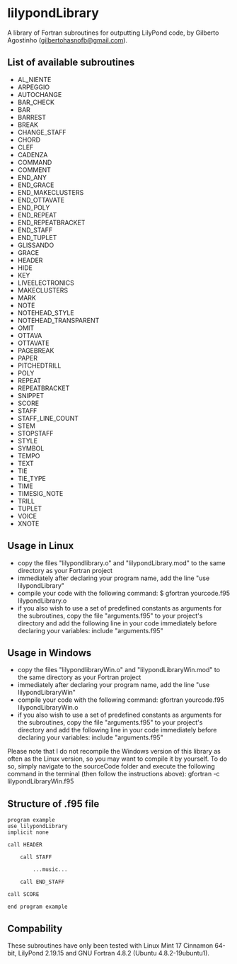 lilypondLibrary
===============

A library of Fortran subroutines for outputting LilyPond code, by Gilberto Agostinho (gilbertohasnofb@gmail.com).

List of available subroutines
-----------------------------

- AL_NIENTE
- ARPEGGIO
- AUTOCHANGE
- BAR_CHECK
- BAR
- BARREST
- BREAK
- CHANGE_STAFF
- CHORD
- CLEF
- CADENZA
- COMMAND
- COMMENT
- END_ANY
- END_GRACE
- END_MAKECLUSTERS
- END_OTTAVATE
- END_POLY
- END_REPEAT
- END_REPEATBRACKET          
- END_STAFF
- END_TUPLET
- GLISSANDO
- GRACE
- HEADER
- HIDE
- KEY
- LIVEELECTRONICS
- MAKECLUSTERS
- MARK
- NOTE
- NOTEHEAD_STYLE          
- NOTEHEAD_TRANSPARENT
- OMIT
- OTTAVA
- OTTAVATE
- PAGEBREAK
- PAPER
- PITCHEDTRILL
- POLY
- REPEAT
- REPEATBRACKET
- SNIPPET          
- SCORE
- STAFF          
- STAFF_LINE_COUNT
- STEM
- STOPSTAFF
- STYLE
- SYMBOL
- TEMPO
- TEXT
- TIE
- TIE_TYPE
- TIME
- TIMESIG_NOTE
- TRILL
- TUPLET
- VOICE
- XNOTE

Usage in Linux
--------------

- copy the files "lilypondlibrary.o" and "lilypondLibrary.mod" to the same directory as your Fortran project
- immediately after declaring your program name, add the line "use lilypondLibrary"
- compile your code with the following command:
	$ gfortran yourcode.f95 lilypondLibrary.o
- if you also wish to use a set of predefined constants as arguments for the subroutines, copy the file "arguments.f95" to your project's directory and add the following line in your code immediately before declaring your variables:
	include "arguments.f95"
	
Usage in Windows
----------------

- copy the files "lilypondlibraryWin.o" and "lilypondLibraryWin.mod" to the same directory as your Fortran project
- immediately after declaring your program name, add the line "use lilypondLibraryWin"
- compile your code with the following command:
	gfortran yourcode.f95 lilypondLibraryWin.o
- if you also wish to use a set of predefined constants as arguments for the subroutines, copy the file "arguments.f95" to your project's directory and add the following line in your code immediately before declaring your variables:
	include "arguments.f95"

Please note that I do not recompile the Windows version of this library as often as the Linux version, so you may want to compile it by yourself. To do so, simply navigate to the sourceCode folder and execute the following command in the terminal (then follow the instructions above):
gfortran -c lilypondLibraryWin.f95

Structure of .f95 file
----------------------

	program example
	use lilypondLibrary
	implicit none

	call HEADER
	
		call STAFF
		
			...music...
			
		call END_STAFF
	
	call SCORE
	
	end program example
	
Compability
-----------

These subroutines have only been tested with Linux Mint 17 Cinnamon 64-bit, LilyPond 2.19.15 and GNU Fortran 4.8.2 (Ubuntu 4.8.2-19ubuntu1).
